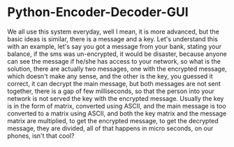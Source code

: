 # Python-Encoder-Decoder-GUI
We all use this system everyday, well I mean, it is more advanced, but the basic ideas is similar, there is a message and a key.
Let's understand this with an example, let's say you got a message from your bank, stating your balance, if the sms was un-encrypted, it would be disaster, because anyone can see the message if he/she has access to your network, so what is the solution, there are actually two messages, one with the encrypted message, which doesn't make any sense, and the other is the key, you guessed it correct, it can decrypt the main message, but both messages are not sent together, there is a gap of few milliseconds, so that the person into your network is not served the key with the encrypted message. Usually the key is in the form of matrix, converted using ASCII, and the main message is too converted to a matrix using ASCII, and both the key matrix and the message matrix are multiplied, to get the encrypted message, to get the decrypted message, they are divided, all of that happens in micro seconds, on our phones, isn't that cool?
